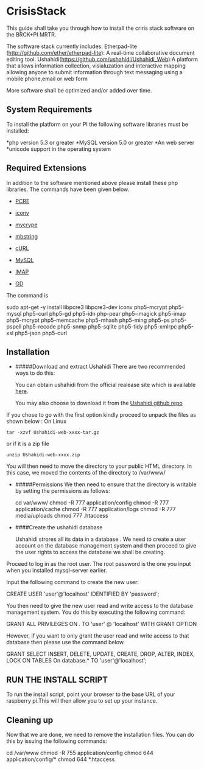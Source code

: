 # CrisisStack
This guide shall take you through how to install the criris stack software on the BRCK+PI MRTR. 

The software stack currently includes:
Etherpad-lite (http://github.com/ether/etherpad-lite): A real-time collaborative document editing tool. 
Ushahidi(https://github.com/ushahidi/Ushahidi_Web):A platform that allows information collection, visialuzation and interactive mapping allowing anyone to submit information through text messaging using a mobile phone,email or web form

More software shall be optimized and/or added over time. 

System Requirements 
--------------------

To install the platform on your PI the following software libraries must be installed:

*php version 5.3 or greater
*MySQL version 5.0 or greater 
*An web server 
*unicode support in the operating system

Required Extensions
-------------------
In addition to the software mentioned above please install these php libraries. The commands have been given below. 

* [PCRE](http://php.net/pcre)

* [iconv](http://php.net/iconv)

* [mycrype](http://php.net/mcrypt)

* [mbstring](http://php.net/mbstring)

* [cURL](http://php.net/curl)

* [MySQL](http://php.net/mysql)

* [IMAP](http://php.net/imap)

* [GD](http://php.net/gd)

The command is

  sudo apt-get -y install libpcre3 libpcre3-dev iconv php5-mcrypt php5-mysql php5-curl php5-gd php5-idn php-pear php5-imagick php5-imap php5-mcrypt php5-memcache php5-mhash php5-ming php5-ps php5-pspell php5-recode php5-snmp php5-sqlite php5-tidy php5-xmlrpc php5-xsl php5-json php5-curl

Installation
------------
* #####Download and extract Ushahidi 
   There are two recommended ways to do this: 
   
   You can obtain ushahidi from the official realease site which is available [here](http://download.ushahidi.com).
   
   
   You may also choose to download it from the [Ushahidi github repo](https://github.com/ushahidi/Ushahidi_Web)
   
If you chose to go with the first option kindly proceed to unpack the files as shown below :
On Linux

	tar -xzvf Ushahidi-web-xxxx-tar.gz

or if it is a zip file 

	unzip Ushahidi-web-xxxx.zip

You will then need to move the directory to your public HTML directory. 
In this case, we moved the contents of the directory to /var/www/

* #####Permissions 
     We then need to ensure that the directory is writable by setting the permissions as follows:

    cd var/www/
    chmod -R 777 application/config
    chmod -R 777 application/cache
    chmod -R 777 application/logs
    chmod -R 777 media/uploads
    chmod 777 .htaccess

* ####Create the ushahidi database 
  
  Ushahidi strores all its data in a database . We need to create a user account on the database management system and then proceed to give the user rights to access the database we shall be creating.  

Proceed to log in as the root user. The root password is the one you input when you installed mysql-server earlier. 

Input the following command to create the new user:

  CREATE USER 'user'@'localhost' IDENTIFIED BY 'password';

You then need to give the new user read and write access to the database management system. You do this by executing the following command:
  
  GRANT ALL PRIVILEGES ON *.* TO 'user' @ 'localhost' WITH GRANT OPTION

However, if you want to only grant the user read and write access to that database then please use the command below.

  GRANT SELECT INSERT, DELETE, UPDATE, CREATE, DROP, ALTER, INDEX, LOCK ON TABLES On database.* TO 'user'@'localhost';

RUN THE INSTALL SCRIPT 
----------------------

To run the install script, point your browser to the base URL of your raspberry pi.This will then allow you to set up your instance.  

Cleaning up 
-----------

Now that we are done, we need to remove the installation files. 
You can do this by issuing the following commands:

cd /var/www
chmod -R 755 application/config 
chmod 644 application/config/*
chmod 644 *.htaccess


